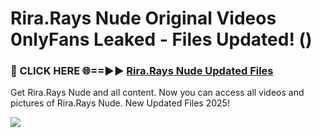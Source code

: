 # Rira.Rays Nude Original Videos 0nlyFans Leaked - Files Updated! ()

<h3>🔴 CLICK HERE 🌐==►► <a href="https://tinyurl.com/2p9ay9w9" rel="nofollow">Rira.Rays Nude Updated Files</a></h3>

Get Rira.Rays Nude and all content. Now you can access all videos and pictures of Rira.Rays Nude. New Updated Files 2025!

[![](https://i.imgur.com/KQgVmj3.gif)](https://tinyurl.com/2p9ay9w9)
